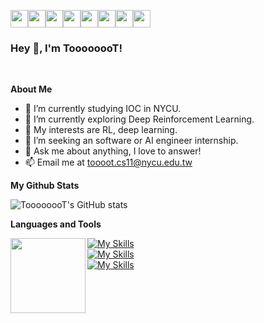 <img src="https://emojis.slackmojis.com/emojis/images/1643514525/5197/party_blob.gif?1643514525" align="center" width="28" /><img src="https://emojis.slackmojis.com/emojis/images/1643514525/5197/party_blob.gif?1643514525" align="center" width="28" /><img src="https://emojis.slackmojis.com/emojis/images/1643514525/5197/party_blob.gif?1643514525" align="center" width="28" /><img src="https://emojis.slackmojis.com/emojis/images/1643514525/5197/party_blob.gif?1643514525" align="center" width="28" /><img src="https://emojis.slackmojis.com/emojis/images/1643514525/5197/party_blob.gif?1643514525" align="center" width="28" /><img src="https://emojis.slackmojis.com/emojis/images/1643514525/5197/party_blob.gif?1643514525" align="center" width="28" /><img src="https://emojis.slackmojis.com/emojis/images/1643514525/5197/party_blob.gif?1643514525" align="center" width="28" /><img src="https://emojis.slackmojis.com/emojis/images/1643514525/5197/party_blob.gif?1643514525" align="center" width="28" />
<h3> Hey 👋, I'm ToooooooT!</h3>

<br />

**About Me**
- 💼 I’m currently studying IOC in NYCU.
- 🌱 I’m currently exploring Deep Reinforcement Learning.
- 🥰 My interests are RL, deep learning.
- 🎯 I’m seeking an software or AI engineer internship.
- 💬 Ask me about anything, I love to answer!
- 📫 Email me at [toooot.cs11@nycu.edu.tw](mailto:toooot.cs11@nycu.edu.tw)

**My Github Stats**  

![ToooooooT's GitHub stats](https://github-readme-stats.vercel.app/api?username=ToooooooT&count_private=true&show_icons=true&rank_icon=true&theme=github)

**Languages and Tools**  

<img align="left" style="display:inline" src="http://github-profile-summary-cards.vercel.app/api/cards/most-commit-language?username=ToooooooT&theme=github" height="120px"></img>


[![My Skills](https://skillicons.dev/icons?i=c,python)](https://skillicons.dev)
<br />
[![My Skills](https://skillicons.dev/icons?i=git,pytorch,linux)](https://skillicons.dev)
<br />
[![My Skills](https://skillicons.dev/icons?i=latex,vim)](https://skillicons.dev)

<br />
